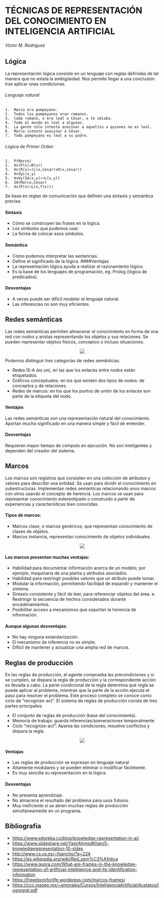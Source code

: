 # TÉCNICAS DE REPRESENTACIÓN DEL CONOCIMIENTO EN INTELIGENCIA ARTIFICIAL
###### Víctor M. Rodríguez

## Lógica
La representación lógica consiste en un lenguaje con reglas definidas de tal manera que no exista la ambigüedad. 
Nos permite llegar a una conclusión tras aplicar unas condiciones.

###### Lenguaje natural
```
1.	Marco era pompeyano.
2.	Todos los pompeyanos eran romanos.
3.	Cada romano, o era leal a César, o le odiaba.
4.	Todo el mundo es leal a alguien.
5.	La gente sólo intenta asesinar a aquellos a quienes no es leal.
6.	Marco intentó asesinar a César.
7.	Todo pompeyano es leal a su padre.
```
###### Lógica de Primer Orden 
```
1.	P(Marco)
2.	∀x(P(x)→R(x))
3.	∀x(R(x)→(L(x,Cesar)∨O(x,Cesar))
4.	∀x∃yL(x,y)
5.	∀x∀y(IA(x,y)→¬L(x,y))
6.	IA(Marco,Cesar)
7.	∀x(P(x)→L(x,f(x)))
```
Se basa en reglas de comunicación que definen una sintaxis y semántica precisa:
#### Sintaxis
-	Cómo se construyen las frases en la lógica.
-	Los símbolos que podemos usar.
-	La forma de colocar esos símbolos.
#### Semántica
-	Cómo podemos interpretar las sentencias.
-	Define el significado de la lógica.
####Ventajas
-	La representación lógica ayuda a realizar el razonamiento lógico.
-	Es la base de los lenguajes de programación, eg. Prolog (lógica de predicados). 
#### Desventajas
-	A veces puede ser difícil modelar el lenguaje natural.
-	Las inferencias no son muy eficientes.

## Redes semánticas
Las redes semánticas permiten almacenar el conocimiento en forma de una red con nodos y aristas representando los objetos y sus relaciones. 
Se pueden representar objetos físicos, conceptos o incluso situaciones.

<p align="center">
  <img src="Imágenes/redSemantica.png">
</p>

Podemos distinguir tres categorías de redes semánticas:
- Redes IS-A (es un), en las que los enlaces entre nodos están etiquetados.
- Gráficos conceptuales: en los que existen dos tipos de nodos: de conceptos y de relaciones.
- Redes de marcos: en los que los puntos de unión de los enlaces son parte de la etiqueta del nodo.

#### Ventajas
Las redes semánticas son una representación natural del conocimiento.
Aportan mucho significado en una manera simple y fácil de entender.

#### Desventajas
Requieren mayor tiempo de cómputo en ejecución.
No son inteligentes y dependen del creador del sistema.

## Marcos
Los marcos son registros que consisten en una colección de atributos y valores para describir una entidad. Se usan para dividir el conocimiento en subestructuras. Implementan redes semánticas relacionando unos marcos con otros usando el concepto de herencia.
Los marcos se usan para representar conocimiento estereotipado o construido a partir de experiencias y características bien conocidas.

#### Tipos de marcos:
-	Marcos clase, o marcos genéricos, que representan conocimiento de clases de objetos.
-	Marcos instancia, representan conocimiento de objetos individuales.

<p align="center">
  <img src="Imágenes/marcos.png">
</p>

#### Los marcos presentan muchas ventajas:
-	Habilidad para documentar información acerca de un modelo; por ejemplo, maquinaria de una planta y atributos asociados.
-	Habilidad para restringir posibles valores que un atributo puede tomar.
-	Modular la información, permitiendo facilidad de expandir y mantener el sistema.
-	Sintaxis consistente y fácil de leer, para referenciar objetos del área. e. Restringir la secuencia de hechos considerados durante encadenamientos.
-	Posibilitar acceso a mecanismos que soportan la herencia de información.
#### Aunque algunas desventajas:
-	No hay ninguna estandarización.
-	El mecanismo de inferencia no es simple.
-	Difícil de mantener y actualizar una amplia red de marcos.

## Reglas de producción
En las reglas de producción, el agente comprueba las precondiciones y si se cumplen, se dispara la regla de producción y la correspondiente acción es llevada a cabo. La parte condicional de la regla determina qué regla se puede aplicar al problema, mientras que la parte de la acción ejecuta el paso para resolver el problema. Este proceso completo se conoce como ciclo de “recognize-act”.
El sistema de reglas de producción consta de tres partes principales:
-	El conjunto de reglas de producción (base del conocimiento).
-	Memoria de trabajo: guarda inferencias/aseveraciones temporalmente
-	Ciclo “recognize-act”: Aparea las condiciones, resuelve conflictos y dispara la regla.

<p align="center">
  <img src="Imágenes/reglas.png">
</p>

#### Ventajas
-	Las reglas de producción se expresan en lenguaje natural
-	Altamente modulares y se pueden eliminar o modificar fácilmente.
-	Es muy sencilla su representación en la lógica.

#### Desventajas
-	No presenta aprendizaje.
-	No almacena el resultado del problema para usos futuros.
-	Muy ineficiente si se abren muchas reglas de producción simultáneamente en un programa.
 
## Bibliografía
- https://www.edureka.co/blog/knowledge-representation-in-ai/
- https://www.slideshare.net/YasirAhmedKhan/5-knowledgerepresentation-10-sldes
- http://www.cs.us.es/~fsancho/?e=224
- https://es.wikipedia.org/wiki/Red_sem%C3%A1ntica
- https://www.quora.com/What-are-frames-in-the-knowledge-representation-of-artificial-intelligence-and-its-identification-information
- https://freedoomforlife.wordpress.com/marcos-frames/
- https://ccc.inaoep.mx/~emorales/Cursos/InteligenciaArtificial/Acetatos/logregrel.pdf



